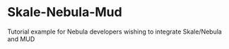 # Skale-Nebula-Mud
Tutorial example for Nebula developers wishing to integrate Skale/Nebula and MUD
